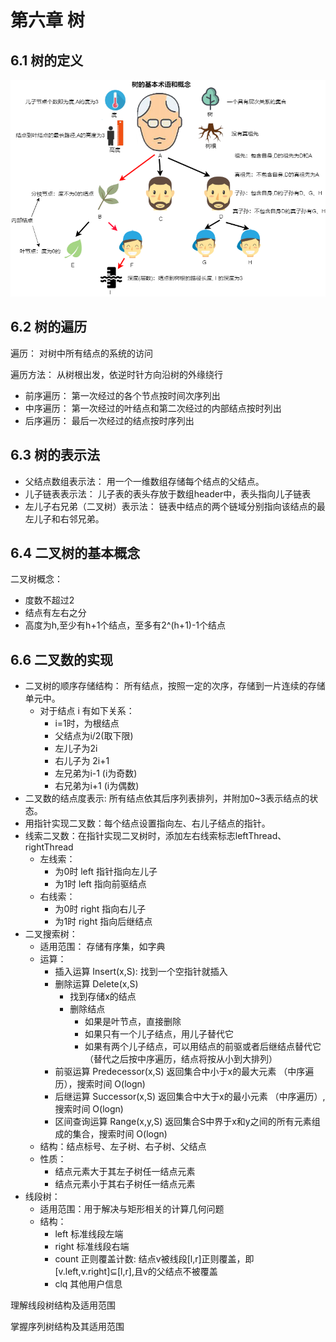 # 第六章 树

## 6.1 树的定义

<img src="./../img/数据结构-第四章 树的基本术语.png">

## 6.2 树的遍历

遍历： 对树中所有结点的系统的访问

遍历方法： 从树根出发，依逆时针方向沿树的外缘绕行
  * 前序遍历： 第一次经过的各个节点按时间次序列出
  * 中序遍历： 第一次经过的叶结点和第二次经过的内部结点按时列出
  * 后序遍历： 最后一次经过的结点按时序列出

## 6.3 树的表示法
  * 父结点数组表示法： 用一个一维数组存储每个结点的父结点。
  * 儿子链表表示法： 儿子表的表头存放于数组header中，表头指向儿子链表
  * 左儿子右兄弟（二叉树）表示法： 链表中结点的两个链域分别指向该结点的最左儿子和右邻兄弟。 

## 6.4 二叉树的基本概念

二叉树概念：
  * 度数不超过2
  * 结点有左右之分
  * 高度为h,至少有h+1个结点，至多有2^(h+1)-1个结点

## 6.6 二叉数的实现
  * 二叉树的顺序存储结构： 所有结点，按照一定的次序，存储到一片连续的存储单元中。
    * 对于结点 i 有如下关系：
      * i=1时，为根结点
      * 父结点为i/2(取下限)
      * 左儿子为2i
      * 右儿子为 2i+1
      * 左兄弟为i-1 (i为奇数)
      * 右兄弟为i+1 (i为偶数)
  * 二叉数的结点度表示: 所有结点依其后序列表排列，并附加0~3表示结点的状态。
  * 用指针实现二叉数：每个结点设置指向左、右儿子结点的指针。
  * 线索二叉数：在指针实现二叉树时，添加左右线索标志leftThread、rightThread
    * 左线索：
      * 为0时 left 指针指向左儿子
      * 为1时 left 指向前驱结点
    * 右线索：
      * 为0时 right 指向右儿子
      * 为1时 right 指向后继结点
  * 二叉搜索树：
    * 适用范围： 存储有序集，如字典
    * 运算：
      * 插入运算 Insert(x,S): 找到一个空指针就插入
      * 删除运算 Delete(x,S)
        * 找到存储x的结点
        * 删除结点
          * 如果是叶节点，直接删除
          * 如果只有一个儿子结点，用儿子替代它
          * 如果有两个儿子结点，可以用结点的前驱或者后继结点替代它（替代之后按中序遍历，结点将按从小到大排列）
      * 前驱运算 Predecessor(x,S) 返回集合中小于x的最大元素 （中序遍历），搜索时间 O(logn)
      * 后继运算 Successor(x,S) 返回集合中大于x的最小元素 （中序遍历）, 搜索时间 O(logn)
      * 区间查询运算 Range(x,y,S) 返回集合S中界于x和y之间的所有元素组成的集合，搜索时间 O(logn)
    * 结构：结点标号、左子树、右子树、父结点
    * 性质：
      * 结点元素大于其左子树任一结点元素
      * 结点元素小于其右子树任一结点元素
  * 线段树：
    * 适用范围：用于解决与矩形相关的计算几何问题
    * 结构：
      * left 标准线段左端
      * right 标准线段右端
      * count 正则覆盖计数: 结点v被线段[l,r]正则覆盖，即[v.left,v.right]⊆[l,r],且v的父结点不被覆盖
      * clq 其他用户信息



理解线段树结构及适用范围

掌握序列树结构及其适用范围